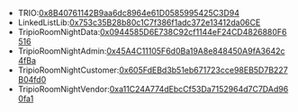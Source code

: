 * TRIO:[0x8B40761142B9aa6dc8964e61D0585995425C3D94](https://etherscan.io/address/0x8B40761142B9aa6dc8964e61D0585995425C3D94)
* LinkedListLib:[0x753c35B28b80c1C7f386f1adc372e13412da06CE](https://etherscan.io/address/0x753c35B28b80c1C7f386f1adc372e13412da06CE)
* TripioRoomNightData:[0x0944585D6E738C92cf1144eF24CD4826880F6516](https://etherscan.io/address/0x0944585D6E738C92cf1144eF24CD4826880F6516)
* TripioRoomNightAdmin:[0x45A4C11105F6d0Ba19A8e848450A9fA3642c4fBa](https://etherscan.io/address/0x45A4C11105F6d0Ba19A8e848450A9fA3642c4fBa)
* TripioRoomNightCustomer:[0x605FdEBd3b51eb671723cce98EB5D7B227B04fd0](https://etherscan.io/address/0x605FdEBd3b51eb671723cce98EB5D7B227B04fd0)
* TripioRoomNightVendor:[0xa11C24A774dEbcCf53Da7152964d7C7DAd960fa1](https://etherscan.io/address/0xa11C24A774dEbcCf53Da7152964d7C7DAd960fa1)
